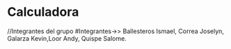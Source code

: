 # Calculadora
//Integrantes del grupo
#Integrantes->>
Ballesteros Ismael, Correa Joselyn, Galarza Kevin,Loor Andy, Quispe Salome.
